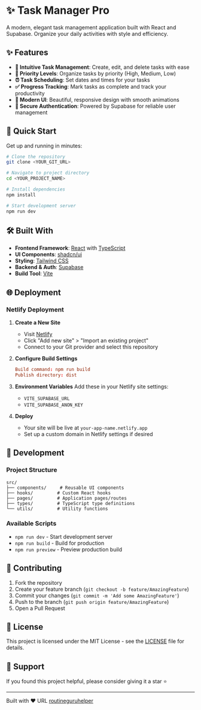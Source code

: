 # ✨ Task Manager Pro

A modern, elegant task management application built with React and Supabase. Organize your daily activities with style and efficiency.



## ✨ Features

- **📝 Intuitive Task Management**: Create, edit, and delete tasks with ease
- **🎯 Priority Levels**: Organize tasks by priority (High, Medium, Low)
- **⏰ Task Scheduling**: Set dates and times for your tasks
- **✅ Progress Tracking**: Mark tasks as complete and track your productivity
- **🎨 Modern UI**: Beautiful, responsive design with smooth animations
- **🔐 Secure Authentication**: Powered by Supabase for reliable user management

## 🚀 Quick Start

Get up and running in minutes:

```bash
# Clone the repository
git clone <YOUR_GIT_URL>

# Navigate to project directory
cd <YOUR_PROJECT_NAME>

# Install dependencies
npm install

# Start development server
npm run dev
```

## 🛠️ Built With

- **Frontend Framework**: [React](https://reactjs.org/) with [TypeScript](https://www.typescriptlang.org/)
- **UI Components**: [shadcn/ui](https://ui.shadcn.com/)
- **Styling**: [Tailwind CSS](https://tailwindcss.com/)
- **Backend & Auth**: [Supabase](https://supabase.com/)
- **Build Tool**: [Vite](https://vitejs.dev/)

## 🌐 Deployment

### Netlify Deployment

1. **Create a New Site**
   - Visit [Netlify](https://app.netlify.com)
   - Click "Add new site" > "Import an existing project"
   - Connect to your Git provider and select this repository

2. **Configure Build Settings**
   ```toml
   Build command: npm run build
   Publish directory: dist
   ```

3. **Environment Variables**
   Add these in your Netlify site settings:
   - `VITE_SUPABASE_URL`
   - `VITE_SUPABASE_ANON_KEY`

4. **Deploy**
   - Your site will be live at `your-app-name.netlify.app`
   - Set up a custom domain in Netlify settings if desired

## 🔧 Development

### Project Structure

```
src/
├── components/     # Reusable UI components
├── hooks/         # Custom React hooks
├── pages/         # Application pages/routes
├── types/         # TypeScript type definitions
└── utils/         # Utility functions
```

### Available Scripts

- `npm run dev` - Start development server
- `npm run build` - Build for production
- `npm run preview` - Preview production build

## 🤝 Contributing

1. Fork the repository
2. Create your feature branch (`git checkout -b feature/AmazingFeature`)
3. Commit your changes (`git commit -m 'Add some AmazingFeature'`)
4. Push to the branch (`git push origin feature/AmazingFeature`)
5. Open a Pull Request

## 📝 License

This project is licensed under the MIT License - see the [LICENSE](LICENSE) file for details.

## 🌟 Support

If you found this project helpful, please consider giving it a star ⭐️

---

Built with ❤️ URL [routineguruhelper](https://lovable.dev](https://routineguruhelper.netlify.app/login))
